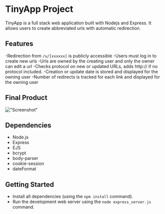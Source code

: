 # TinyApp Project

TinyApp is a full stack web application built with Nodejs and Express. It allows users to create abbreviated urls with automatic redirection.

## Features

-Redirection from `/u/[xxxxxx]` is publicly accessible
-Users must log in to create new urls
-Urls are owned by the creating user and only the owner can edit a url
-Checks protocol on new or updated URLs, adds http:// if no protocol included.
-Creation or update date is stored and displayed for the owning user
-Number of redirects is tracked for each link and displayed for the owning user

## Final Product

!["Screenshot"](#)

## Dependencies

- Node.js
- Express
- EJS
- bcrypt
- body-parser
- cookie-session
- dateFormat


## Getting Started

- Install all dependencies (using the `npm install` command).
- Run the development web server using the `node express_server.js` command.
